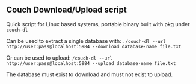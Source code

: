 ## Couch Download/Upload script

Quick script for Linux based systems, portable binary built with pkg under `couch-dl`

Can be used to extract a single database with:
`./couch-dl --url http://user:pass@localhost:5984 --download database-name file.txt`

Or can be used to upload:
`/couch-dl --url http://user:pass@localhost:5984 --upload database-name file.txt`

The database must exist to download and must not exist to upload.
